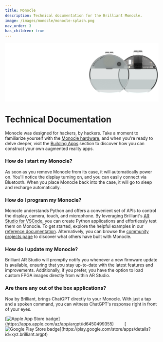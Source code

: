 ```yaml
---
title: Monocle
description: Technical documentation for the Brilliant Monocle.
image: /images/monocle/monocle-splash.png
nav_order: 3
has_children: true
---
```



![Brilliant Monocle use cases](/monocle/images/monocle-splash.png)

# Technical Documentation

Monocle was designed for hackers, by hackers. Take a moment to familiarize yourself with the [Monocle hardware](/monocle/hardware), and when you're ready to delve deeper, visit the [Building Apps](/building-apps) section to discover how you can construct your own augmented reality apps.

### How do I start my Monocle?

As soon as you remove Monocle from its case, it will automatically power on. You'll notice the display turning on, and you can easily connect via Bluetooth. When you place Monocle back into the case, it will go to sleep and recharge automatically.

### How do I program my Monocle?

Monocle understands Python and offers a convenient set of APIs to control the display, camera, touch, and microphone. By leveraging Brilliant's [AR Studio for VSCode](https://marketplace.visualstudio.com/items?itemName=brilliantlabs.brilliant-ar-studio), you can create Python applications and effortlessly test them on Monocle. To get started, explore the helpful examples in our [reference documentation](/monocle/micropython). Alternatively, you can browse the [community projects page](/community) to discover what others have built with Monocle.

### How do I update my Monocle?

Brilliant AR Studio will promptly notify you whenever a new firmware update is available, ensuring that you stay up-to-date with the latest features and improvements. Additionally, if you prefer, you have the option to load custom FPGA images directly from within AR Studio.

### Are there any out of the box applications?

Noa by Brilliant, brings ChatGPT directly to your Monocle. With just a tap and a spoken command, you can witness ChatGPT's response right in front of your eyes.

<div style="text-align:left" markdown="1">
[<img src="https://upload.wikimedia.org/wikipedia/commons/3/3c/Download_on_the_App_Store_Badge.svg" alt="Apple App Store badge" width="125"/>](https://apps.apple.com/az/app/argpt/id6450499355)
&nbsp;&nbsp;&nbsp;&nbsp;&nbsp;&nbsp;&nbsp;
[<img src="https://upload.wikimedia.org/wikipedia/commons/7/78/Google_Play_Store_badge_EN.svg" alt="Google Play Store badge" width="125"/>](https://play.google.com/store/apps/details?id=xyz.brilliant.argpt)
</div>
